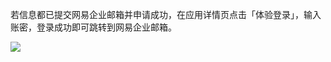 <IntegrationDetailCard title="体验登录">

若信息都已提交网易企业邮箱并申请成功，在应用详情页点击「体验登录」，输入账密，登录成功即可跳转到网易企业邮箱。

![](~@imagesZhCn/integration/wangyi-email/2-1.png)

</IntegrationDetailCard>
